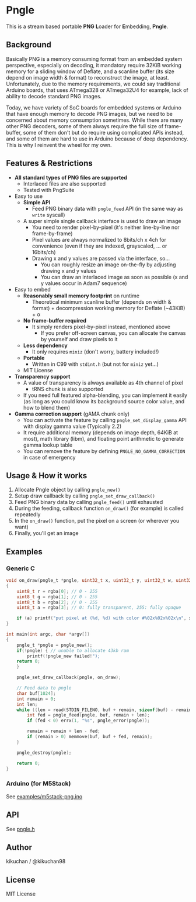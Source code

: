 Pngle
=====

This is a stream based portable **PNG** **L**oader for **E**mbedding, **Pngle**.

## Background

Basically PNG is a memory consuming format from an embedded system perspective, especially on decoding, it mandatory require 32KiB working memory for a sliding window of Deflate, and a scanline buffer (its size depend on image width & format) to reconstruct the image, at least.
Unfortunately, due to the memory requirements, we could say traditional Arduino boards, that uses ATmega328 or ATmega32U4 for example, lack of ability to decode standard PNG images.

Today, we have variety of SoC boards for embedded systems or Arduino that have enough memory to decode PNG images, but we need to be concerned about memory consumption sometimes.
While there are many other PNG decoders, some of them always require the full size of frame-buffer, some of them don't but do require using complicated APIs instead, and some of them are hard to use in Arduino because of deep dependency.
This is why I reinvent the wheel for my own.

## Features & Restrictions

- **All standard types of PNG files are supported**
	- Interlaced files are also supported
	- Tested with PngSuite
- Easy to use
	- **Simple API**
		- Feed PNG binary data with `pngle_feed` API (in the same way as `write` syscall)
	- A super simple single callback interface is used to draw an image
		- You need to render pixel-by-pixel (it's neither line-by-line nor frame-by-frame)
		- Pixel values are always normalized to 8bits/ch x 4ch for convenience (even if they are indexed, grayscaled, ... or 16bits/ch)
		- Drawing x and y values are passed via the interface, so...
			- You can roughly resize an image on-the-fly by adjusting drawing x and y values
			- You can draw an interlaced image as soon as possible (x and y values occur in Adam7 sequence)
- Easy to embed
	- **Reasonably small memory footprint** on runtime
		- Theoretical minimum scanline buffer (depends on width & format) + decompression working memory for Deflate (~43KiB) + α
	- **No frame-buffer required**
		- It simply renders pixel-by-pixel instead, mentioned above
			- If you prefer off-screen canvas, you can allocate the canvas by yourself and draw pixels to it
	- **Less dependency**
		- It only requires `miniz` (don't worry, battery included!)
	- **Portable**
		- Written in C99 with `stdint.h` (but not for `miniz` yet...)
	- MIT License
- **Transparency support**
	- A value of transparency is always available as 4th channel of pixel
		- tRNS chunk is also supported
	- If you need full featured alpha-blending, you can implement it easily (as long as you could know its background source color value, and how to blend them)
- **Gamma correction support** (gAMA chunk only)
	- You can activate the feature by calling `pngle_set_display_gamma` API with display gamma value (Typically 2.2)
	- It require additional memory (depends on image depth, 64KiB at most), math library (libm), and floating point arithmetic to generate gamma lookup table
	- You can remove the feature by defining `PNGLE_NO_GAMMA_CORRECTION` in case of emergency

## Usage & How it works

1. Allocate Pngle object by calling `pngle_new()`
2. Setup draw callback by calling `pngle_set_draw_callback()`
3. Feed PNG binary data by calling `pngle_feed()` until exhausted
4. During the feeding, callback function `on_draw()` (for example) is called repeatedly
5. In the `on_draw()` function, put the pixel on a screen (or wherever you want)
6. Finally, you'll get an image

## Examples

### Generic C
```c
void on_draw(pngle_t *pngle, uint32_t x, uint32_t y, uint32_t w, uint32_t h, uint8_t rgba[4])
{
    uint8_t r = rgba[0]; // 0 - 255
    uint8_t g = rgba[1]; // 0 - 255
    uint8_t b = rgba[2]; // 0 - 255
    uint8_t a = rgba[3]; // 0: fully transparent, 255: fully opaque

    if (a) printf("put pixel at (%d, %d) with color #%02x%02x%02x\n", x, y, r, g, b);
}

int main(int argc, char *argv[])
{
    pngle_t *pngle = pngle_new();
    if(!pngle) { // unable to allocate 43kb ram
        printf(!pngle_new failed!");
	return 0;
    }

    pngle_set_draw_callback(pngle, on_draw);

    // Feed data to pngle
    char buf[1024];
    int remain = 0;
    int len;
    while ((len = read(STDIN_FILENO, buf + remain, sizeof(buf) - remain)) > 0) {
        int fed = pngle_feed(pngle, buf, remain + len);
        if (fed < 0) errx(1, "%s", pngle_error(pngle));

        remain = remain + len - fed;
        if (remain > 0) memmove(buf, buf + fed, remain);
    }

    pngle_destroy(pngle);

    return 0;
}
```

### Arduino (for M5Stack)

See [examples/m5stack-png.ino](examples/m5stack-png.ino)

## API

See [pngle.h](pngle.h)


## Author

kikuchan / @kikuchan98


## License

MIT License
